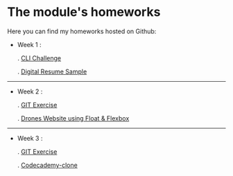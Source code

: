 # The module's homeworks

Here you can find my homeworks hosted on Github:

- Week 1 :
  
  . [CLI Challenge](https://alexandersaid.github.io/HYF-Module-HTMLCSSGIT/week1/cli.txt)

  . [Digital Resume Sample](https://alexandersaid.github.io/HYF-Module-HTMLCSSGIT/week1/DigitalResume/)

---

- Week 2 :
  
  . [GIT Exercise](https://alexandersaid.github.io/Favorite-cmd-commands/)

  . [Drones Website using Float & Flexbox](https://alexandersaid.github.io/HYF-Module-HTMLCSSGIT/week2/DronesWebsite/)

---

- Week 3 :

  . [GIT Exercise](https://github.com/AlexanderSaid/Animals)

  . [Codecademy-clone](https://alexandersaid.github.io/HYF-Module-HTMLCSSGIT/week3/Codeacademy-clone/)
